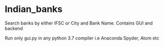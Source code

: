 # Indian_banks
Search banks by either IFSC or City and Bank Name. Contains GUI and backend 

Run only gui.py in any python 3.7 compiler i.e Anaconda Spyder, Atom etc
